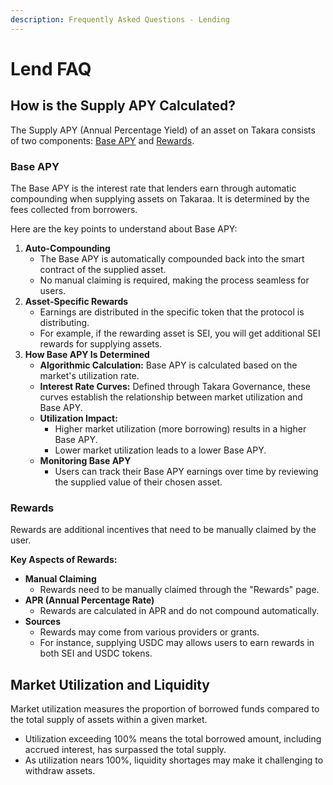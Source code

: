 ```yaml
---
description: Frequently Asked Questions - Lending
---
```


# Lend FAQ

## How is the Supply APY Calculated?

The Supply APY (Annual Percentage Yield) of an asset on Takara consists of two components: [Base APY](lend-faq.md#base-apy) and [Rewards](lend-faq.md#rewards).

### Base APY

The Base APY is the interest rate that lenders earn through automatic compounding when supplying assets on Takaraa. It is determined by the fees collected from borrowers.

Here are the key points to understand about Base APY:

1. **Auto-Compounding**
   * The Base APY is automatically compounded back into the smart contract of the supplied asset.
   * No manual claiming is required, making the process seamless for users.
2. **Asset-Specific Rewards**
   * Earnings are distributed in the specific token that the protocol is distributing.
   * For example, if the rewarding asset is SEI, you will get additional SEI rewards for supplying assets.
3. **How Base APY Is Determined**
   * **Algorithmic Calculation:** Base APY is calculated based on the market's utilization rate.
   * **Interest Rate Curves:** Defined through Takara Governance, these curves establish the relationship between market utilization and Base APY.
   * **Utilization Impact:**
     * Higher market utilization (more borrowing) results in a higher Base APY.
     * Lower market utilization leads to a lower Base APY.
   * **Monitoring Base APY**
     * Users can track their Base APY earnings over time by reviewing the supplied value of their chosen asset.

### Rewards

Rewards are additional incentives that need to be manually claimed by the user.

**Key Aspects of Rewards:**

* **Manual Claiming**
  * Rewards need to be manually claimed through the "Rewards" page.
* **APR (Annual Percentage Rate)**
  * Rewards are calculated in APR and do not compound automatically.
* **Sources**
  * Rewards may come from various providers or grants.
  * For instance, supplying USDC may allows users to earn rewards in both SEI and USDC tokens.

## Market Utilization and Liquidity

Market utilization measures the proportion of borrowed funds compared to the total supply of assets within a given market.

* Utilization exceeding 100% means the total borrowed amount, including accrued interest, has surpassed the total supply.
* As utilization nears 100%, liquidity shortages may make it challenging to withdraw assets.

